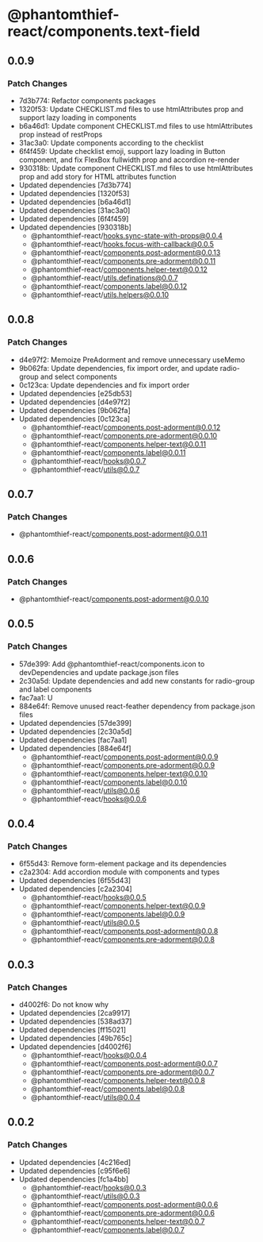 # @phantomthief-react/components.text-field

## 0.0.9

### Patch Changes

- 7d3b774: Refactor components packages
- 1320f53: Update CHECKLIST.md files to use htmlAttributes prop and support lazy loading in components
- b6a46d1: Update component CHECKLIST.md files to use htmlAttributes prop instead of restProps
- 31ac3a0: Update components according to the checklist
- 6f4f459: Update checklist emoji, support lazy loading in Button component, and fix FlexBox fullwidth prop and accordion re-render
- 930318b: Update component CHECKLIST.md files to use htmlAttributes prop and add story for HTML attributes function
- Updated dependencies [7d3b774]
- Updated dependencies [1320f53]
- Updated dependencies [b6a46d1]
- Updated dependencies [31ac3a0]
- Updated dependencies [6f4f459]
- Updated dependencies [930318b]
  - @phantomthief-react/hooks.sync-state-with-props@0.0.4
  - @phantomthief-react/hooks.focus-with-callback@0.0.5
  - @phantomthief-react/components.post-adorment@0.0.13
  - @phantomthief-react/components.pre-adorment@0.0.11
  - @phantomthief-react/components.helper-text@0.0.12
  - @phantomthief-react/utils.definations@0.0.7
  - @phantomthief-react/components.label@0.0.12
  - @phantomthief-react/utils.helpers@0.0.10

## 0.0.8

### Patch Changes

- d4e97f2: Memoize PreAdorment and remove unnecessary useMemo
- 9b062fa: Update dependencies, fix import order, and update radio-group and select components
- 0c123ca: Update dependencies and fix import order
- Updated dependencies [e25db53]
- Updated dependencies [d4e97f2]
- Updated dependencies [9b062fa]
- Updated dependencies [0c123ca]
  - @phantomthief-react/components.post-adorment@0.0.12
  - @phantomthief-react/components.pre-adorment@0.0.10
  - @phantomthief-react/components.helper-text@0.0.11
  - @phantomthief-react/components.label@0.0.11
  - @phantomthief-react/hooks@0.0.7
  - @phantomthief-react/utils@0.0.7

## 0.0.7

### Patch Changes

- @phantomthief-react/components.post-adorment@0.0.11

## 0.0.6

### Patch Changes

- @phantomthief-react/components.post-adorment@0.0.10

## 0.0.5

### Patch Changes

- 57de399: Add @phantomthief-react/components.icon to devDependencies and update package.json files
- 2c30a5d: Update dependencies and add new constants for radio-group and label components
- fac7aa1: U
- 884e64f: Remove unused react-feather dependency from package.json files
- Updated dependencies [57de399]
- Updated dependencies [2c30a5d]
- Updated dependencies [fac7aa1]
- Updated dependencies [884e64f]
  - @phantomthief-react/components.post-adorment@0.0.9
  - @phantomthief-react/components.pre-adorment@0.0.9
  - @phantomthief-react/components.helper-text@0.0.10
  - @phantomthief-react/components.label@0.0.10
  - @phantomthief-react/utils@0.0.6
  - @phantomthief-react/hooks@0.0.6

## 0.0.4

### Patch Changes

- 6f55d43: Remove form-element package and its dependencies
- c2a2304: Add accordion module with components and types
- Updated dependencies [6f55d43]
- Updated dependencies [c2a2304]
  - @phantomthief-react/hooks@0.0.5
  - @phantomthief-react/components.helper-text@0.0.9
  - @phantomthief-react/components.label@0.0.9
  - @phantomthief-react/utils@0.0.5
  - @phantomthief-react/components.post-adorment@0.0.8
  - @phantomthief-react/components.pre-adorment@0.0.8

## 0.0.3

### Patch Changes

- d4002f6: Do not know why
- Updated dependencies [2ca9917]
- Updated dependencies [538ad37]
- Updated dependencies [ff15021]
- Updated dependencies [49b765c]
- Updated dependencies [d4002f6]
  - @phantomthief-react/hooks@0.0.4
  - @phantomthief-react/components.post-adorment@0.0.7
  - @phantomthief-react/components.pre-adorment@0.0.7
  - @phantomthief-react/components.helper-text@0.0.8
  - @phantomthief-react/components.label@0.0.8
  - @phantomthief-react/utils@0.0.4

## 0.0.2

### Patch Changes

- Updated dependencies [4c216ed]
- Updated dependencies [c95f6e6]
- Updated dependencies [fc1a4bb]
  - @phantomthief-react/hooks@0.0.3
  - @phantomthief-react/utils@0.0.3
  - @phantomthief-react/components.post-adorment@0.0.6
  - @phantomthief-react/components.pre-adorment@0.0.6
  - @phantomthief-react/components.helper-text@0.0.7
  - @phantomthief-react/components.label@0.0.7

